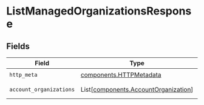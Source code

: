 # ListManagedOrganizationsResponse


## Fields

| Field                                                                                  | Type                                                                                   | Required                                                                               | Description                                                                            |
| -------------------------------------------------------------------------------------- | -------------------------------------------------------------------------------------- | -------------------------------------------------------------------------------------- | -------------------------------------------------------------------------------------- |
| `http_meta`                                                                            | [components.HTTPMetadata](../../models/components/httpmetadata.md)                     | :heavy_check_mark:                                                                     | N/A                                                                                    |
| `account_organizations`                                                                | List[[components.AccountOrganization](../../models/components/accountorganization.md)] | :heavy_minus_sign:                                                                     | ListManagedOrganizations 200 response                                                  |